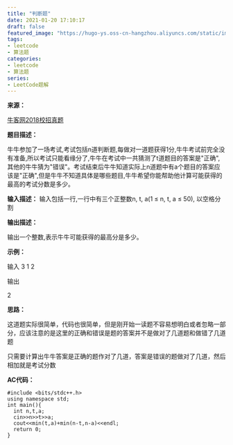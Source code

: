 ```yaml
---
title: "判断题"
date: 2021-01-20 17:10:17
draft: false
featured_image: "https://hugo-ys.oss-cn-hangzhou.aliyuncs.com/static/img/leetcode.jpg"
tags:
- leetcode
- 算法题
categories: 
- leetcode
- 算法题
series:
- LeetCode题解
---
```

**来源：**

[牛客网2018校招真题](https://www.nowcoder.com/ta/2018test)

**题目描述：**

牛牛参加了一场考试,考试包括n道判断题,每做对一道题获得1分,牛牛考试前完全没有准备,所以考试只能看缘分了,牛牛在考试中一共猜测了t道题目的答案是"正确",其他的牛牛猜为"错误"。考试结束后牛牛知道实际上n道题中有a个题目的答案应该是"正确",但是牛牛不知道具体是哪些题目,牛牛希望你能帮助他计算可能获得的最高的考试分数是多少。

**输入描述：**
输入包括一行,一行中有三个正整数n, t, a(1 ≤ n, t, a ≤ 50), 以空格分割

**输出描述：**

输出一个整数,表示牛牛可能获得的最高分是多少。

**示例：**

输入
3 1 2

输出

2

**思路：**

这道题实际很简单，代码也很简单，但是刚开始一读题不容易想明白或者忽略一部分，应该注意的是这里的正确和错误是题的答案并不是做对了几道题和做错了几道题

只需要计算出牛牛答案是正确的题作对了几道，答案是错误的题做对了几道，然后相加就是考试分数

**AC代码：**

```
#include <bits/stdc++.h>
using namespace std;
int main(){
  int n,t,a;
  cin>>n>>t>>a;
  cout<<min(t,a)+min(n-t,n-a)<<endl;
  return 0;
}
```